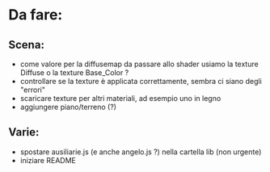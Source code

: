 # Da fare:

## Scena:

* come valore per la diffusemap da passare allo shader usiamo la texture Diffuse o la texture Base_Color ?
* controllare se la texture è applicata correttamente, sembra ci siano degli "errori"
* scaricare texture per altri materiali, ad esempio uno in legno
* aggiungere piano/terreno (?)

## Varie:

* spostare ausiliarie.js (e anche angelo.js ?) nella cartella lib (non urgente)
* iniziare README
